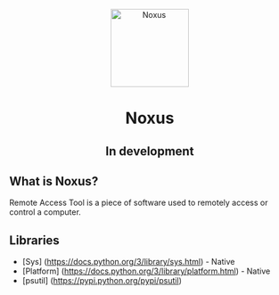 <p align="center">
<img src="https://78.media.tumblr.com/32cb1b673ac46882aef6d18a4e48b906/tumblr_inline_o687vremgs1u1tb89_400.png" width="140" alt="Noxus">
</p>
<h1 align="center">Noxus</h1>
<h2 align="center">In development</h2>

## What is Noxus?
Remote Access Tool is a piece of software used to remotely access or control a computer.


## Libraries
* [Sys] (https://docs.python.org/3/library/sys.html) - Native
* [Platform] (https://docs.python.org/3/library/platform.html) - Native
* [psutil] (https://pypi.python.org/pypi/psutil)
